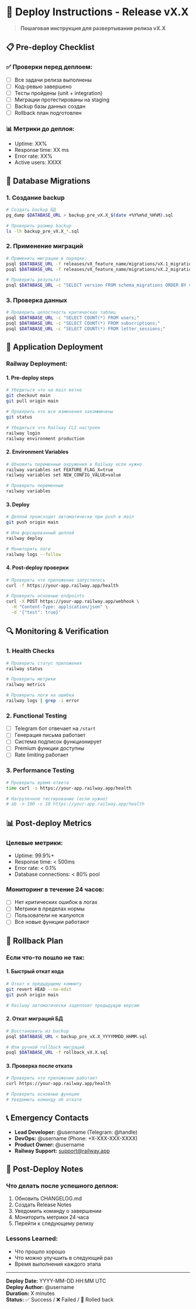 # 🚀 Deploy Instructions - Release vX.X

> **Пошаговая инструкция для развертывания релиза vX.X**

## 📋 Pre-deploy Checklist

### ✅ **Проверки перед деплоем:**
- [ ] Все задачи релиза выполнены
- [ ] Код-ревью завершено
- [ ] Тесты пройдены (unit + integration)
- [ ] Миграции протестированы на staging
- [ ] Backup базы данных создан
- [ ] Rollback план подготовлен

### 📊 **Метрики до деплоя:**
- Uptime: XX%
- Response time: XX ms
- Error rate: XX%
- Active users: XXXX

## 🔄 Database Migrations

### **1. Создание backup**
```bash
# Создать backup БД
pg_dump $DATABASE_URL > backup_pre_vX.X_$(date +%Y%m%d_%H%M).sql

# Проверить размер backup
ls -lh backup_pre_vX.X_*.sql
```

### **2. Применение миграций**
```bash
# Применить миграции в порядке:
psql $DATABASE_URL -f releases/vX_feature_name/migrations/vX.1_migration.sql
psql $DATABASE_URL -f releases/vX_feature_name/migrations/vX.2_migration.sql

# Проверить результат
psql $DATABASE_URL -c "SELECT version FROM schema_migrations ORDER BY version DESC LIMIT 5;"
```

### **3. Проверка данных**
```bash
# Проверить целостность критических таблиц
psql $DATABASE_URL -c "SELECT COUNT(*) FROM users;"
psql $DATABASE_URL -c "SELECT COUNT(*) FROM subscriptions;"
psql $DATABASE_URL -c "SELECT COUNT(*) FROM letter_sessions;"
```

## 🚀 Application Deployment

### **Railway Deployment:**

#### **1. Pre-deploy steps**
```bash
# Убедиться что на main ветке
git checkout main
git pull origin main

# Проверить что все изменения закоммичены
git status

# Убедиться что Railway CLI настроен
railway login
railway environment production
```

#### **2. Environment Variables**
```bash
# Обновить переменные окружения в Railway если нужно
railway variables set FEATURE_FLAG_X=true
railway variables set NEW_CONFIG_VALUE=value

# Проверить переменные
railway variables
```

#### **3. Deploy**
```bash
# Деплой происходит автоматически при push в main
git push origin main

# Или форсированный деплой
railway deploy

# Мониторить логи
railway logs --follow
```

#### **4. Post-deploy проверки**
```bash
# Проверить что приложение запустилось
curl -f https://your-app.railway.app/health

# Проверить основные endpoints
curl -X POST https://your-app.railway.app/webhook \
  -H "Content-Type: application/json" \
  -d '{"test": true}'
```

## 🔍 Monitoring & Verification

### **1. Health Checks**
```bash
# Проверить статус приложения
railway status

# Проверить метрики
railway metrics

# Проверить логи на ошибки
railway logs | grep -i error
```

### **2. Functional Testing**
- [ ] Telegram бот отвечает на `/start`
- [ ] Генерация письма работает
- [ ] Система подписок функционирует
- [ ] Premium функции доступны
- [ ] Rate limiting работает

### **3. Performance Testing**
```bash
# Проверить время ответа
time curl -s https://your-app.railway.app/health

# Нагрузочное тестирование (если нужно)
# ab -n 100 -c 10 https://your-app.railway.app/health
```

## 📊 Post-deploy Metrics

### **Целевые метрики:**
- Uptime: 99.9%+
- Response time: < 500ms
- Error rate: < 0.1%
- Database connections: < 80% pool

### **Мониторинг в течение 24 часов:**
- [ ] Нет критических ошибок в логах
- [ ] Метрики в пределах нормы
- [ ] Пользователи не жалуются
- [ ] Все новые функции работают

## 🚨 Rollback Plan

### **Если что-то пошло не так:**

#### **1. Быстрый откат кода**
```bash
# Откат к предыдущему коммиту
git revert HEAD --no-edit
git push origin main

# Railway автоматически задеплоит предыдущую версию
```

#### **2. Откат миграций БД**
```bash
# Восстановить из backup
psql $DATABASE_URL < backup_pre_vX.X_YYYYMMDD_HHMM.sql

# Или ручной rollback миграций
psql $DATABASE_URL -f rollback_vX.X.sql
```

#### **3. Проверка после отката**
```bash
# Проверить что приложение работает
curl https://your-app.railway.app/health

# Проверить основные функции
# Уведомить команду об откате
```

## 📞 Emergency Contacts

- **Lead Developer:** @username (Telegram: @handle)
- **DevOps:** @username (Phone: +X-XXX-XXX-XXXX)
- **Product Owner:** @username
- **Railway Support:** support@railway.app

## 📝 Post-Deploy Notes

### **Что делать после успешного деплоя:**
1. Обновить CHANGELOG.md
2. Создать Release Notes
3. Уведомить команду о завершении
4. Мониторить метрики 24 часа
5. Перейти к следующему релизу

### **Lessons Learned:**
- Что прошло хорошо
- Что можно улучшить в следующий раз
- Время выполнения каждого этапа

---

**Deploy Date:** YYYY-MM-DD HH:MM UTC  
**Deploy Author:** @username  
**Duration:** X minutes  
**Status:** ✅ Success / ❌ Failed / 🔄 Rolled back 